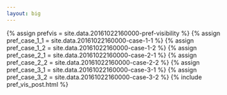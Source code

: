 ```yaml
---
layout: big
---
```

{% assign prefvis = site.data.20161022160000-pref-visibility %}
{% assign pref_case_1_1 = site.data.20161022160000-case-1-1 %}
{% assign pref_case_1_2 = site.data.20161022160000-case-1-2 %}
{% assign pref_case_2_1 = site.data.20161022160000-case-2-1 %}
{% assign pref_case_2_2 = site.data.20161022160000-case-2-2 %}
{% assign pref_case_3_1 = site.data.20161022160000-case-3-1 %}
{% assign pref_case_3_2 = site.data.20161022160000-case-3-2 %}
{% include pref_vis_post.html %}
